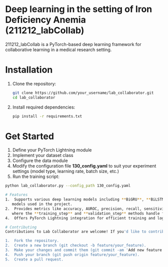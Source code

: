 # Deep learning in the setting of Iron Deficiency Anemia (211212_labCollab)

211212_labCollab is a PyTorch-based deep learning framework for collaborative learning in a medical research setting.

# Installation

1. Clone the repository:
   ```bash
   git clone https://github.com/your_username/lab_collaborator.git
   cd lab_collaborator
   
2. Install required dependencies:
   ```bash
   pip install -r requirements.txt


# Get Started
1.  Define your PyTorch Lightning module 
2.  Implement your dataset class 
3.  Configure the data module 
4.  Modify the configuration file **130_config.yaml** to suit your experiment settings (model type, learning rate, batch size, etc.)
5.  Run the training script:
 ```bash
python lab_collaborator.py --config_path 130_config.yaml

# Features
1.  Supports various deep learning models including **BiGRU**, **BiLSTM**, **Transformer**, and **simpleANN**. These classes define the architecture and forward pass logic for various 
    models used in the project.
2.  Provides metrics like accuracy, AUROC, precision, recall, sensitivity, and specificity for evaluation.The main training loop is implemented within the labCollabLM class,
    where the **training_step** and **validation_step** methods handle forward passes, loss calculations, and metric computations.
4.  Offers PyTorch Lightning integration for efficient training and logging.

# Contributing
Contributions to Lab Collaborator are welcome! If you'd like to contribute, please follow these steps:

1.  Fork the repository.
2.  Create a new branch (git checkout -b feature/your_feature).
3.  Make your changes and commit them (git commit -am 'Add new feature').
4.  Push your branch (git push origin feature/your_feature).
5.  Create a pull request.


